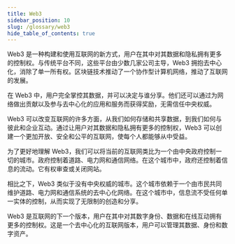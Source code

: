 ```yaml
---
title: Web3
sidebar_position: 10
slug: /glossary/web3
hide_table_of_contents: true
---
```


Web3 是一种构建和使用互联网的新方式，用户在其中对其数据和隐私拥有更多的控制权。与传统平台不同，这些平台由少数几家公司主导，Web3 拥抱去中心化，消除了单一所有权。区块链技术推动了一个协作型计算机网络，推动了互联网的发展。

在 Web3 中，用户完全掌控其数据，并可以决定与谁分享。他们还可以通过为网络做出贡献以及参与去中心化的应用和服务而获得奖励，无需信任中央权威。

Web3 可以改变互联网的许多方面，从我们如何存储和共享数据，到我们如何与彼此和企业互动。通过让用户对其数据和隐私拥有更多的控制权，Web3 可以创建一个更加开放、安全和公平的互联网，使每个人都能够从中受益。

为了更好地理解 Web3，我们可以将当前的互联网类比为一个由中央政府控制一切的城市。政府控制着道路、电力网和通信网络。在这个城市中，政府还控制着信息的流动。它有权审查或关闭网站。

相比之下，Web3 类似于没有中央权威的城市。这个城市依赖于一个由市民共同维护道路、电力网和通信系统的去中心化网络。在这个城市中，信息流不受任何单一实体的控制，从而实现了无限制的创造和分享。

Web3 是互联网的下一个版本，用户在其中对其数字身份、数据和在线互动拥有更多的控制权。这是一个去中心化的互联网版本，用户可以管理其数据、身份和数字资产。